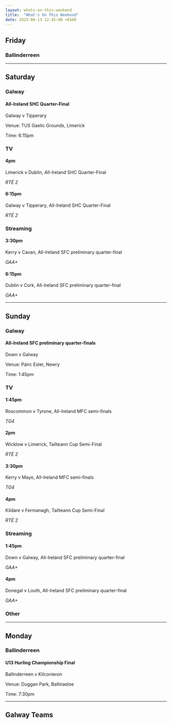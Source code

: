 ```yaml
---
layout: whats-on-this-weekend
title:  "What's On This Weekend"
date: 2025-06-13 12:45:00 +0100
---
```


## Friday

### Ballinderreen



---

## Saturday

### Galway

#### All-Ireland SHC Quarter-Final

Galway v Tipperary

Venue: TUS Gaelic Grounds, Limerick

Time: 6:15pm

### TV

#### 4pm

Limerick v Dublin, All-Ireland SHC Quarter-Final

*RTÉ 2*

#### 6:15pm

Galway v Tipperary, All-Ireland SHC Quarter-Final

*RTÉ 2*

### Streaming

#### 3:30pm

Kerry v Cavan, All-Ireland SFC preliminary quarter-final

*GAA+*

#### 6:15pm

Dublin v Cork, All-Ireland SFC preliminary quarter-final

*GAA+*

---

## Sunday

### Galway

#### All-Ireland SFC preliminary quarter-finals

Down v Galway

Venue: Páirc Esler, Newry

Time: 1:45pm

### TV

#### 1:45pm

Roscommon v Tyrone, All-Ireland MFC semi-finals

*TG4*

#### 2pm

Wicklow v Limerick, Tailteann Cup Semi-Final

*RTÉ 2*

#### 3:30pm

Kerry v Mayo, All-Ireland MFC semi-finals

*TG4*

#### 4pm

Kildare v Fermanagh, Tailteann Cup Semi-Final

*RTÉ 2*

### Streaming

#### 1:45pm

Down v Galway, All-Ireland SFC preliminary quarter-final

*GAA+*

#### 4pm

Donegal v Louth, All-Ireland SFC preliminary quarter-final

*GAA+*

### Other

---

## Monday

### Ballinderreen

#### U13 Hurling Championship Final

Ballinderreen v Kilconieron

Venue: Duggan Park, Ballinasloe

Time: 7:30pm


---

## Galway Teams